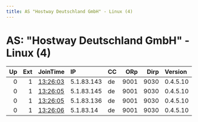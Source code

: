 ```yaml
---
title: AS "Hostway Deutschland GmbH" - Linux (4)
---
```


# AS: "Hostway Deutschland GmbH" - Linux (4)

|   Up |   Ext | JoinTime                                                                                            | IP         | CC   |   ORp |   Dirp | Version   | Contact            | Nickname   |   eFamMembers |
|-----:|------:|:----------------------------------------------------------------------------------------------------|:-----------|:-----|------:|-------:|:----------|:-------------------|:-----------|--------------:|
|    0 |     1 | [13:26:03](https://metrics.torproject.org/rs.html#details/8E5DB3E69C73E3FAE5C0AA3E680F73F32779FB9E) | 5.1.83.143 | de   |  9001 |   9030 | 0.4.5.10  | willk@netfree.info | Flash      |             5 |
|    0 |     1 | [13:26:05](https://metrics.torproject.org/rs.html#details/88F261DE014B3314A8221CD74FA333AE7FD6B333) | 5.1.83.145 | de   |  9001 |   9030 | 0.4.5.10  | willk@netfree.info | Batman     |             5 |
|    0 |     1 | [13:26:05](https://metrics.torproject.org/rs.html#details/B704C8584CCD08C483DA9024FD5BA49BCCAE6B8A) | 5.1.83.136 | de   |  9001 |   9030 | 0.4.5.10  | willk@netfree.info | AquaMan    |             5 |
|    0 |     1 | [13:26:06](https://metrics.torproject.org/rs.html#details/36B7EB10025C403FFA62A5E41FF7AA2C9E20B4D9) | 5.1.83.14  | de   |  9001 |   9030 | 0.4.5.10  | willk@netfree.info | Cyborg     |             5 |
